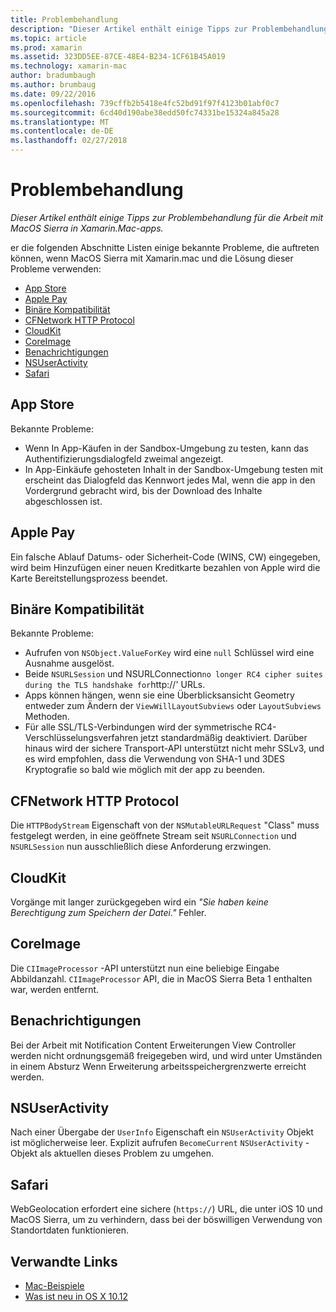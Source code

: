 ```yaml
---
title: Problembehandlung
description: "Dieser Artikel enthält einige Tipps zur Problembehandlung für die Arbeit mit MacOS Sierra in Xamarin.Mac-apps."
ms.topic: article
ms.prod: xamarin
ms.assetid: 323DD5EE-87CE-48E4-B234-1CF61B45A019
ms.technology: xamarin-mac
author: bradumbaugh
ms.author: brumbaug
ms.date: 09/22/2016
ms.openlocfilehash: 739cffb2b5418e4fc52bd91f97f4123b01abf0c7
ms.sourcegitcommit: 6cd40d190abe38edd50fc74331be15324a845a28
ms.translationtype: MT
ms.contentlocale: de-DE
ms.lasthandoff: 02/27/2018
---
```

# <a name="troubleshooting"></a>Problembehandlung

_Dieser Artikel enthält einige Tipps zur Problembehandlung für die Arbeit mit MacOS Sierra in Xamarin.Mac-apps._

er die folgenden Abschnitte Listen einige bekannte Probleme, die auftreten können, wenn MacOS Sierra mit Xamarin.mac und die Lösung dieser Probleme verwenden:

- [App Store](#App-Store)
- [Apple Pay](#Apple-Pay)
- [Binäre Kompatibilität](#Binary-Compatibility)
- [CFNetwork HTTP Protocol](#CFNetwork-HTTP-Protocol)
- [CloudKit](#CloudKit)
- [CoreImage](#CoreImage)
- [Benachrichtigungen](#Notifications)
- [NSUserActivity](#NSUserActivity)
- [Safari](#Safari)

<a name="App-Store" />

## <a name="app-store"></a>App Store

Bekannte Probleme:

- Wenn In App-Käufen in der Sandbox-Umgebung zu testen, kann das Authentifizierungsdialogfeld zweimal angezeigt.
- In App-Einkäufe gehosteten Inhalt in der Sandbox-Umgebung testen mit erscheint das Dialogfeld das Kennwort jedes Mal, wenn die app in den Vordergrund gebracht wird, bis der Download des Inhalte abgeschlossen ist.

<a name="Apple-Pay" />

## <a name="apple-pay"></a>Apple Pay

Ein falsche Ablauf Datums- oder Sicherheit-Code (WINS, CW) eingegeben, wird beim Hinzufügen einer neuen Kreditkarte bezahlen von Apple wird die Karte Bereitstellungsprozess beendet.

<a name="Binary-Compatibility" />

## <a name="binary-compatibility"></a>Binäre Kompatibilität

Bekannte Probleme:

- Aufrufen von `NSObject.ValueForKey` wird eine `null` Schlüssel wird eine Ausnahme ausgelöst.
- Beide `NSURLSession` und NSURLConnection` no longer RC4 cipher suites during the TLS handshake for `http://' URLs.
- Apps können hängen, wenn sie eine Überblicksansicht Geometry entweder zum Ändern der `ViewWillLayoutSubviews` oder `LayoutSubviews` Methoden.
- Für alle SSL/TLS-Verbindungen wird der symmetrische RC4-Verschlüsselungsverfahren jetzt standardmäßig deaktiviert. Darüber hinaus wird der sichere Transport-API unterstützt nicht mehr SSLv3, und es wird empfohlen, dass die Verwendung von SHA-1 und 3DES Kryptografie so bald wie möglich mit der app zu beenden.

<a name="CFNetwork-HTTP-Protocol" />

## <a name="cfnetwork-http-protocol"></a>CFNetwork HTTP Protocol

Die `HTTPBodyStream` Eigenschaft von der `NSMutableURLRequest` "Class" muss festgelegt werden, in eine geöffnete Stream seit `NSURLConnection` und `NSURLSession` nun ausschließlich diese Anforderung erzwingen.

<a name="CloudKit" />

## <a name="cloudkit"></a>CloudKit

Vorgänge mit langer zurückgegeben wird ein _"Sie haben keine Berechtigung zum Speichern der Datei."_ Fehler.

<a name="CoreImage" />

## <a name="coreimage"></a>CoreImage

Die `CIImageProcessor` -API unterstützt nun eine beliebige Eingabe Abbildanzahl. `CIImageProcessor` API, die in MacOS Sierra Beta 1 enthalten war, werden entfernt.

<a name="Notifications" />

## <a name="notifications"></a>Benachrichtigungen

Bei der Arbeit mit Notification Content Erweiterungen View Controller werden nicht ordnungsgemäß freigegeben wird, und wird unter Umständen in einem Absturz Wenn Erweiterung arbeitsspeichergrenzwerte erreicht werden.

<a name="NSUserActivity" />

## <a name="nsuseractivity"></a>NSUserActivity

Nach einer Übergabe der `UserInfo` Eigenschaft ein `NSUserActivity` Objekt ist möglicherweise leer. Explizit aufrufen `BecomeCurrent` `NSUserActivity` -Objekt als aktuellen dieses Problem zu umgehen.

<a name="Safari" />

## <a name="safari"></a>Safari

WebGeolocation erfordert eine sichere (`https://`) URL, die unter iOS 10 und MacOS Sierra, um zu verhindern, dass bei der böswilligen Verwendung von Standortdaten funktionieren.







## <a name="related-links"></a>Verwandte Links

- [Mac-Beispiele](https://developer.xamarin.com/samples/mac/)
- [Was ist neu in OS X 10.12](https://developer.apple.com/library/prerelease/content/releasenotes/MacOSX/WhatsNewInOSX/Articles/OSXv10.html#//apple_ref/doc/uid/TP40017145-SW1)
